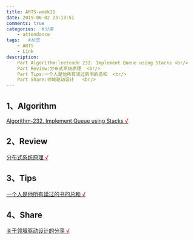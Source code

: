```yaml
---
title: ARTS-week11
date: 2019-06-02 23:13:51
comments: true
categories:  #分类
    - attendance
tags:   #标签
    - ARTS
    - Link
description: 
    Part Algorithm:leetcode 232. Implement Queue using Stacks <br/>
    Part Review:分布式系统原理  <br/>
    Part Tips:一个人是他所有读过的书的总和  <br/>
    Part Share:领域驱动设计   <br/>
---
```



1、Algorithm
-------



[Algorithm-232. Implement Queue using Stacks <font color="#FF0000">&radic;</font>](/algorithm/Algorithm-232.html)

2、Review
-------
[分布式系统原理 <font color="#FF0000">&radic;</font>](/review/podc.html)

3、Tips
-------

[一个人是他所有读过的书的总和 <font color="#FF0000">&radic;</font>](/tips/reading.html)

4、Share
-------

[关于领域驱动设计的分享 <font color="#FF0000">&radic;</font>](/tips/ddd.html)